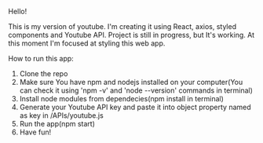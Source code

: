 Hello!

This is my version of youtube. I'm creating it using React, axios, styled components and Youtube API. Project is still in progress, but It's working. At this moment I'm focused at styling this web app.


How to run this app: 

1. Clone the repo
2. Make sure You have npm and nodejs installed on your computer(You can check it using 'npm -v' and 'node --version' commands      in terminal)
3. Install node modules from dependecies(npm install in terminal)
4. Generate your Youtube API key and paste it into object property named as key in /APIs/youtube.js
4. Run the app(npm start)
5. Have fun!
